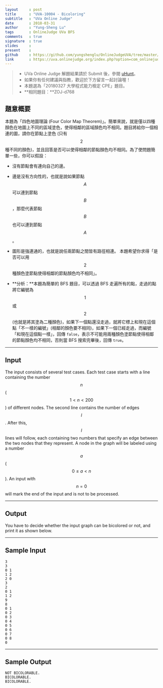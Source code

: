 ```yaml
---
layout     : post
title      : "UVA-10004 - Bicoloring"
subtitle   : "UVa Online Judge"
date       : 2018-03-31
author     : "Yung-Sheng Lu"
tags       : OnlineJudge UVa BFS
comments   : true
signature  : true
slides     : 
present    :
github     : https://github.com/yungshenglu/OnlineJudgeUVA/tree/master/UVA-10420
link       : https://uva.onlinejudge.org/index.php?option=com_onlinejudge&Itemid=8&page=show_problem&problem=945
---
```


> * UVa Online Judge 解題結果請於 Submit 後，參閱 [uHunt](https://uhunt.onlinejudge.org/)。
> * 如果你有任何建議與指教，歡迎於下方留言一起討論喔！
> * 本題選為「20180327 大學程式能力檢定 CPE」題目。
> * **相同題目：**ZOJ-d768

## 題意概要

本題為「四色地圖理論 (Four Color Map Theorem)」。簡單來說，就是僅以四種顏色在地圖上不同的區域塗色，使得相鄰的區域顏色均不相同。題目將給你一個相連的圖，請你在節點上塗色 (只有 $$2$$ 種不同的顏色)，並且回答是否可以使得相鄰的節點顏色均不相同。為了使問題簡單一些，你可以假設：
* 沒有節點會有連向自己的邊。
* 邊是沒有方向性的，也就是說如果節點 $$A$$ 可以連到節點 $$B$$，那麼代表節點 $$B$$ 也可以連到節點 $$A$$。
* 圖形是強連通的，也就是說任兩節點之間皆有路徑相連。
本題希望你求得「是否可以用 $$2$$ 種顏色塗節點使得相鄰的節點顏色均不相同」。

* **分析：**本題為簡單的 BFS 題目，可以透過 BFS 走遍所有的點，走過的點將它編號為 $$1$$ 或 $$2$$ (也就是將其塗為二種顏色)，如果下一個點還沒走過，就將它標上和現在這個點「不一樣的編號」(相鄰的顏色要不相同)，如果下一個已經走過，而編號「和現在這個點一樣」，回傳 `false`，表示不可能用兩種顏色塗節點使得相鄰的節點顏色均不相同，否則當 BFS 搜索完畢後，回傳 `true`。

---
## Input

The input consists of several test cases. Each test case starts with a line containing the number $$n$$ ($$1 < n < 200$$) of different nodes. The second line contains the number of edges $$l$$. After this, $$l$$ lines will follow, each containing two numbers that specify an edge between the two nodes that they represent. A node in the graph will be labeled using a number $$a$$ ($$0 \le a < n$$). An input with $$n = 0$$ will mark the end of the input and is not to be processed.

---
## Output

You have to decide whether the input graph can be bicolored or not, and print it as shown below.

---
## Sample Input

```
3
3
0 1
1 2
2 0
3
2
0 1
1 2
9
8
0 1
0 2
0 3
0 4
0 5
0 6
0 7
0 8
0
```

---
## Sample Output

```
NOT BICOLORABLE.
BICOLORABLE.
BICOLORABLE.
```